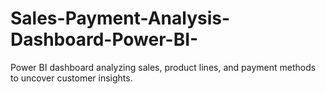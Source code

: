 # Sales-Payment-Analysis-Dashboard-Power-BI-
Power BI dashboard analyzing sales, product lines, and payment methods to uncover customer insights.
